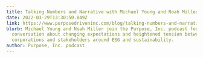 ```yaml
---
title: Talking Numbers and Narrative with Michael Young and Noah Miller
date: 2022-03-29T13:30:50.849Z
link: https://www.purposedriveninc.com/blog/talking-numbers-and-narrative-with-michael-young-and-noah-miller
blurb: Michael Young and Noah Miller join the Purpose, Inc. podcast for a
  conversation about changing expectations and heightened tension between
  corporations and stakeholders around ESG and sustainability.
author: Purpose, Inc. podcast
---
```

